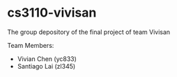 # cs3110-vivisan
The group depository of the final project of team Vivisan 

Team Members:
- Vivian Chen (yc833)
- Santiago Lai (zl345)